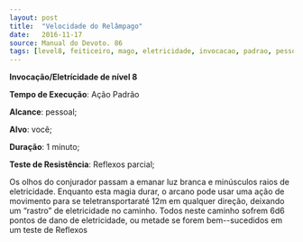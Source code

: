 ```yaml
---
layout: post
title:  "Velocidade do Relâmpago"
date:   2016-11-17
source: Manual do Devoto. 86
tags: [level8, feiticeiro, mago, eletricidade, invocacao, padrao, pessoal, voce, minuto, reflexos, parcial]
---
```


**Invocação/Eletrícidade de nível 8**

**Tempo de Execução**: Ação Padrão

**Alcance**: pessoal;

**Alvo**: você;

**Duração**: 1 minuto;

**Teste de Resistência**: Reflexos parcial;

Os olhos do conjurador passam a emanar luz branca e minúsculos raios de eletricidade. Enquanto esta magia durar, o arcano pode usar uma ação de movimento para se teletransportaraté 12m em 
qualquer direção, deixando um “rastro” de eletricidade no caminho. Todos neste caminho sofrem 6d6 pontos de dano de eletricidade, ou metade se forem bem--sucedidos em um teste de Reflexos